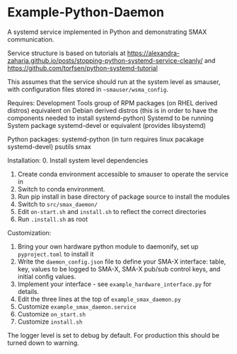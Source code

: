 # Example-Python-Daemon

A systemd service implemented in Python and demonstrating SMAX communication.

Service structure is based on tutorials at https://alexandra-zaharia.github.io/posts/stopping-python-systemd-service-cleanly/ and https://github.com/torfsen/python-systemd-tutorial

This assumes that the service should run at the system level as smauser, with configuration files stored in `~smauser/wsma_config`.

Requires:
Development Tools group of RPM packages (on RHEL derived distros)
equivalent on Debian derived distros
    (this is in order to have the components needed to install systemd-python)
Systemd to be running
System package systemd-devel or equivalent (provides libsystemd)

Python packages:
systemd-python (in turn requires linux pacakage systemd-devel)
psutils
smax

Installation:
0. Install system level dependencies
1. Create conda environment accessible to smauser to operate the service in
2. Switch to conda environment.
3. Run pip install in base directory of package source to install the modules
4. Switch to `src/smax_daemon/`
5. Edit `on-start.sh` and `install.sh` to reflect the correct directories
6. Run `.install.sh` as root

Customization:
1. Bring your own hardware python module to daemonify, set up `pyproject.toml` to install it
2. Write the `daemon_config.json` file to define your SMA-X interface:
    table, key, values to be logged to SMA-X, SMA-X pub/sub control keys, and initial config values.
3. Implement your interface - see `example_hardware_interface.py` for details.
4. Edit the three lines at the top of `example_smax_daemon.py`
5. Customize `example_smax_daemon.service`
6. Customize `on_start.sh`
7. Customize `install.sh`

The logger level is set to debug by default. For production this should be turned down to warning.
